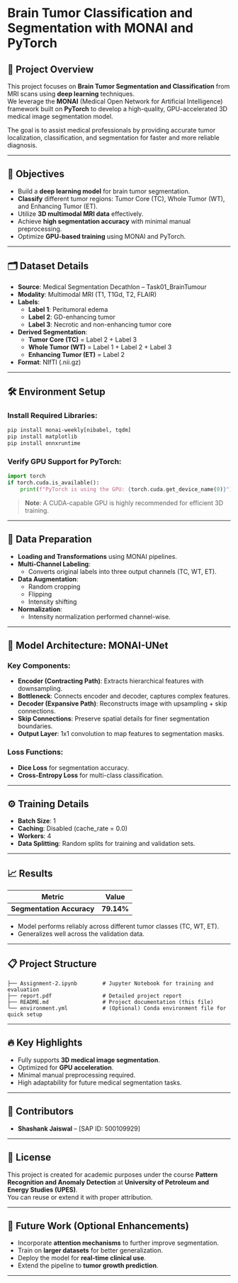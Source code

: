 
# Brain Tumor Classification and Segmentation with MONAI and PyTorch

## 🧠 Project Overview

This project focuses on **Brain Tumor Segmentation and Classification** from MRI scans using **deep learning** techniques.  
We leverage the **MONAI** (Medical Open Network for Artificial Intelligence) framework built on **PyTorch** to develop a high-quality, GPU-accelerated 3D medical image segmentation model.

The goal is to assist medical professionals by providing accurate tumor localization, classification, and segmentation for faster and more reliable diagnosis.

---

## 🎯 Objectives

- Build a **deep learning model** for brain tumor segmentation.
- **Classify** different tumor regions: Tumor Core (TC), Whole Tumor (WT), and Enhancing Tumor (ET).
- Utilize **3D multimodal MRI data** effectively.
- Achieve **high segmentation accuracy** with minimal manual preprocessing.
- Optimize **GPU-based training** using MONAI and PyTorch.

---

## 🗂️ Dataset Details

- **Source**: Medical Segmentation Decathlon – Task01_BrainTumour
- **Modality**: Multimodal MRI (T1, T1Gd, T2, FLAIR)
- **Labels**:
  - **Label 1**: Peritumoral edema
  - **Label 2**: GD-enhancing tumor
  - **Label 3**: Necrotic and non-enhancing tumor core
- **Derived Segmentation**:
  - **Tumor Core (TC)** = Label 2 + Label 3
  - **Whole Tumor (WT)** = Label 1 + Label 2 + Label 3
  - **Enhancing Tumor (ET)** = Label 2
- **Format**: NIfTI (.nii.gz)

---

## 🛠️ Environment Setup

### Install Required Libraries:
```bash
pip install monai-weekly[nibabel, tqdm]
pip install matplotlib
pip install onnxruntime
```

### Verify GPU Support for PyTorch:
```python
import torch
if torch.cuda.is_available():
    print(f"PyTorch is using the GPU: {torch.cuda.get_device_name(0)}")
```

> **Note**: A CUDA-capable GPU is highly recommended for efficient 3D training.

---

## 🔄 Data Preparation

- **Loading and Transformations** using MONAI pipelines.
- **Multi-Channel Labeling**:
  - Converts original labels into three output channels (TC, WT, ET).
- **Data Augmentation**:
  - Random cropping
  - Flipping
  - Intensity shifting
- **Normalization**:
  - Intensity normalization performed channel-wise.

---

## 🧩 Model Architecture: MONAI-UNet

### Key Components:

- **Encoder (Contracting Path)**: Extracts hierarchical features with downsampling.
- **Bottleneck**: Connects encoder and decoder, captures complex features.
- **Decoder (Expansive Path)**: Reconstructs image with upsampling + skip connections.
- **Skip Connections**: Preserve spatial details for finer segmentation boundaries.
- **Output Layer**: 1x1 convolution to map features to segmentation masks.

### Loss Functions:

- **Dice Loss** for segmentation accuracy.
- **Cross-Entropy Loss** for multi-class classification.

---

## ⚙️ Training Details

- **Batch Size**: 1
- **Caching**: Disabled (cache_rate = 0.0)
- **Workers**: 4
- **Data Splitting**: Random splits for training and validation sets.

---

## 📈 Results

| Metric | Value |
|:------:|:-----:|
| **Segmentation Accuracy** | **79.14%** |

- Model performs reliably across different tumor classes (TC, WT, ET).
- Generalizes well across the validation data.

---

## 📋 Project Structure

```
├── Assignment-2.ipynb        # Jupyter Notebook for training and evaluation
├── report.pdf                # Detailed project report
├── README.md                 # Project documentation (this file)
└── environment.yml           # (Optional) Conda environment file for quick setup
```

---

## 🔥 Key Highlights

- Fully supports **3D medical image segmentation**.
- Optimized for **GPU acceleration**.
- Minimal manual preprocessing required.
- High adaptability for future medical segmentation tasks.

---

## 🙌 Contributors

- **Shashank Jaiswal** – [SAP ID: 500109929]

---

## 📜 License

This project is created for academic purposes under the course **Pattern Recognition and Anomaly Detection** at **University of Petroleum and Energy Studies (UPES)**.  
You can reuse or extend it with proper attribution.

---

## 🚀 Future Work (Optional Enhancements)

- Incorporate **attention mechanisms** to further improve segmentation.
- Train on **larger datasets** for better generalization.
- Deploy the model for **real-time clinical use**.
- Extend the pipeline to **tumor growth prediction**.

---
